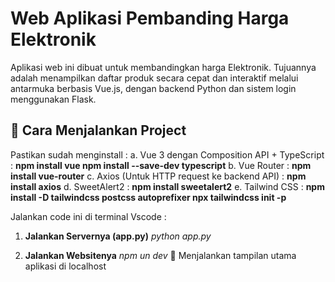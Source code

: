 # Web Aplikasi Pembanding Harga Elektronik

Aplikasi web ini dibuat untuk membandingkan harga Elektronik. Tujuannya adalah menampilkan daftar produk secara cepat dan interaktif melalui antarmuka berbasis Vue.js, dengan backend Python dan sistem login menggunakan Flask.

## 🚀 Cara Menjalankan Project

Pastikan sudah menginstall :
a. Vue 3 dengan Composition API + TypeScript :
**npm install vue
npm install --save-dev typescript**
b. Vue Router :
**npm install vue-router**
c. Axios (Untuk HTTP request ke backend API) :
**npm install axios**
d. SweetAlert2 : 
**npm install sweetalert2**
e. Tailwind CSS :
**npm install -D tailwindcss postcss autoprefixer
npx tailwindcss init -p**

Jalankan code ini di terminal Vscode :
1. **Jalankan Servernya (app.py)**
	*python app.py*

2. **Jalankan Websitenya**
	*npm un dev*
	📌 Menjalankan tampilan utama aplikasi di localhost
